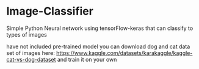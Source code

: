 # Image-Classifier

Simple Python Neural network using tensorFlow-keras that can classify to types of images

have not included pre-trained model you can download dog and cat data set of images here: https://www.kaggle.com/datasets/karakaggle/kaggle-cat-vs-dog-dataset
and train it on your own
